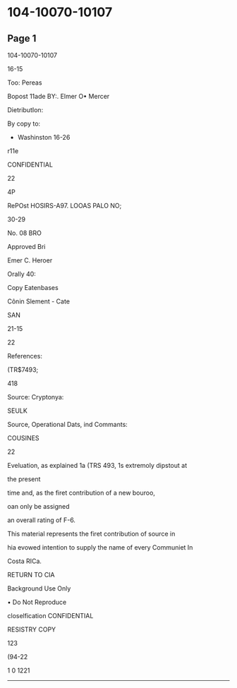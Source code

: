 # 104-10070-10107

## Page 1

104-10070-10107

16-15

Too: Pereas

Bopost 11ade BY:. Elmer O• Mercer

DietributIon:

By copy to:

- Washinston 16-26

r11e

CONFIDENTIAL

22

4P

RePOst HOSIRS-A97. LOOAS PALO NO;

30-29

No. 08 BRO

Approved Bri

Emer C. Heroer

Orally 40:

Copy Eatenbases

Cônin Slement - Cate

SAN

21-15

22

References:

(TR$7493;

418

Source: Cryptonya:

SEULK

Source, Operational Dats, ind Commants:

COUSINES

22

Eveluation, as explained 1a (TRS 493, 1s extremoly dipstout at

the present

time and, as the firet contribution of a new bouroo,

oan only be assigned

an overall rating of F-6.

This material represents the firet contribution of source in

hia evowed intention to supply the name of every Communiet In

Costa RICa.

RETURN TO CIA

Background Use Only

• Do Not Reproduce

closelfication CONFIDENTIAL

RESISTRY COPY

123

(94-22

1 0 1221

---

